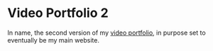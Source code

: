 # Video Portfolio 2

In name, the second version of my [video portfolio](wwsalmon.com/videoportfolio), in purpose set to eventually be my main website.
